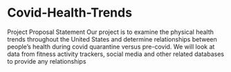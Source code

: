 # Covid-Health-Trends

Project Proposal Statement
Our project is to examine the physical health trends throughout the United States and determine relationships between people’s health during covid quarantine versus pre-covid. We will look at data from fitness activity trackers, social media and other related databases to provide any relationships

